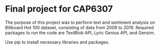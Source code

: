 # Final project for CAP6307

The purpose of this project was to perform text and sentiment analysis on Billboard Hot 100 dataset, consisting of data from 2009 to 2019. Required packages to run
the code are TextBlob API, Lyric Genius API, and Gensim.

Use pip to install necessary libraries and packages.
